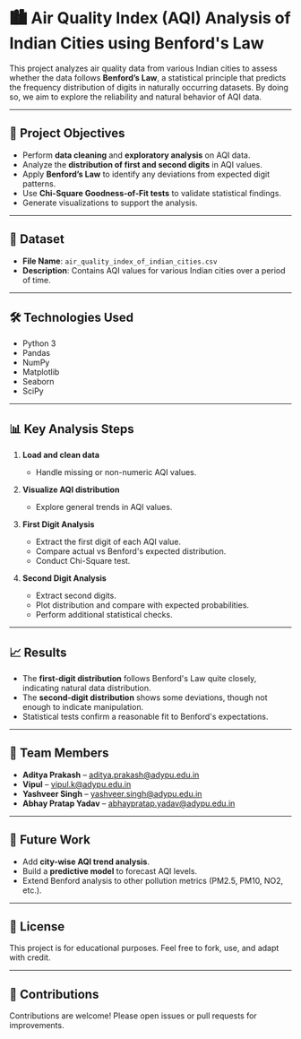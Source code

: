 # 🏙️ Air Quality Index (AQI) Analysis of Indian Cities using Benford's Law

This project analyzes air quality data from various Indian cities to assess whether the data follows **Benford’s Law**, a statistical principle that predicts the frequency distribution of digits in naturally occurring datasets. By doing so, we aim to explore the reliability and natural behavior of AQI data.

---

## 📌 Project Objectives

- Perform **data cleaning** and **exploratory analysis** on AQI data.
- Analyze the **distribution of first and second digits** in AQI values.
- Apply **Benford’s Law** to identify any deviations from expected digit patterns.
- Use **Chi-Square Goodness-of-Fit tests** to validate statistical findings.
- Generate visualizations to support the analysis.

---

## 📁 Dataset

- **File Name**: `air_quality_index_of_indian_cities.csv`
- **Description**: Contains AQI values for various Indian cities over a period of time.

---

## 🛠️ Technologies Used

- Python 3
- Pandas
- NumPy
- Matplotlib
- Seaborn
- SciPy

---

## 📊 Key Analysis Steps

1. **Load and clean data**  
   - Handle missing or non-numeric AQI values.

2. **Visualize AQI distribution**  
   - Explore general trends in AQI values.

3. **First Digit Analysis**  
   - Extract the first digit of each AQI value.
   - Compare actual vs Benford's expected distribution.
   - Conduct Chi-Square test.

4. **Second Digit Analysis**  
   - Extract second digits.
   - Plot distribution and compare with expected probabilities.
   - Perform additional statistical checks.

---

## 📈 Results

- The **first-digit distribution** follows Benford's Law quite closely, indicating natural data distribution.
- The **second-digit distribution** shows some deviations, though not enough to indicate manipulation.
- Statistical tests confirm a reasonable fit to Benford's expectations.

---

## 👥 Team Members

- **Aditya Prakash** – aditya.prakash@adypu.edu.in  
- **Vipul** – vipul.k@adypu.edu.in  
- **Yashveer Singh** – yashveer.singh@adypu.edu.in  
- **Abhay Pratap Yadav** – abhaypratap.yadav@adypu.edu.in  

---

## 📌 Future Work

- Add **city-wise AQI trend analysis**.
- Build a **predictive model** to forecast AQI levels.
- Extend Benford analysis to other pollution metrics (PM2.5, PM10, NO2, etc.).

---

## 📜 License

This project is for educational purposes. Feel free to fork, use, and adapt with credit.

---

## 🤝 Contributions

Contributions are welcome! Please open issues or pull requests for improvements.


